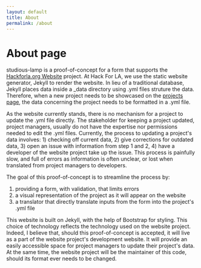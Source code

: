 ```yaml
---
layout: default
title: About
permalink: /about
---
```

# About page

studious-lamp is a proof-of-concept for a form that supports the [Hackforla.org Website](https://www.hackforla.org/projects/website) project. At Hack For LA, we use the static website generator, Jekyll to render the website. In lieu of a traditional database, Jekyll places data inside a _data directory using .yml files struture the data. Therefore, when a new project needs to be showcased on the [projects page](https://www.hackforla.org/projects/), the data concerning the project needs to be formatted in a .yml file.

As the website currently stands, there is no mechanism for a project to update the .yml file directly. The stakeholder for keeping a project updated, project managers, usually do not have the expertise nor permissions needed to edit the .yml files. Currently, the process to updating a project's data involves: 1) checking off current data, 2) give corrections for outdated data, 3) open an issue with information from step 1 and 2, 4) have a developer of the website project take up the issue. This process is painfully slow, and full of errors as information is often unclear, or lost when translated from project managers to developers.

The goal of this proof-of-concept is to streamline the process by:

1. providing a form, with validation, that limits errors
2. a visual representation of the project as it will appear on the website
3. a translator that directly translate inputs from the form into the project's .yml file

This website is built on Jekyll, with the help of Bootstrap for styling. This choice of technology reflects the technology used on the website project. Indeed, I believe that, should this proof-of-concept is accepted, it will live as a part of the website project's development website. It will provide an easily accessible space for project managers to update their project's data. At the same time, the website project will be the maintainer of this code, should its format ever needs to be changed.